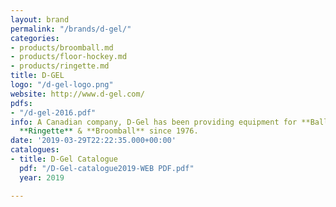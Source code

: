 ```yaml
---
layout: brand
permalink: "/brands/d-gel/"
categories:
- products/broomball.md
- products/floor-hockey.md
- products/ringette.md
title: D-GEL
logo: "/d-gel-logo.png"
website: http://www.d-gel.com/
pdfs:
- "/d-gel-2016.pdf"
info: A Canadian company, D-Gel has been providing equipment for **Ball Hockey**,
  **Ringette** & **Broomball** since 1976.
date: '2019-03-29T22:22:35.000+00:00'
catalogues:
- title: D-Gel Catalogue
  pdf: "/D-Gel-catalogue2019-WEB PDF.pdf"
  year: 2019

---
```

